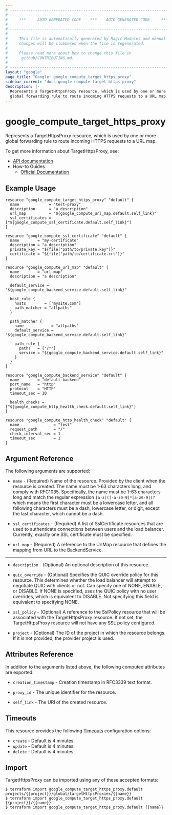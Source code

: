 ```yaml
---
# ----------------------------------------------------------------------------
#
#     ***     AUTO GENERATED CODE    ***    AUTO GENERATED CODE     ***
#
# ----------------------------------------------------------------------------
#
#     This file is automatically generated by Magic Modules and manual
#     changes will be clobbered when the file is regenerated.
#
#     Please read more about how to change this file in
#     .github/CONTRIBUTING.md.
#
# ----------------------------------------------------------------------------
layout: "google"
page_title: "Google: google_compute_target_https_proxy"
sidebar_current: "docs-google-compute-target-https-proxy"
description: |-
  Represents a TargetHttpsProxy resource, which is used by one or more
  global forwarding rule to route incoming HTTPS requests to a URL map.
---
```


# google\_compute\_target\_https\_proxy

Represents a TargetHttpsProxy resource, which is used by one or more
global forwarding rule to route incoming HTTPS requests to a URL map.

To get more information about TargetHttpsProxy, see:

* [API documentation](https://cloud.google.com/compute/docs/reference/latest/targetHttpsProxies)
* How-to Guides
    * [Official Documentation](https://cloud.google.com/compute/docs/load-balancing/http/target-proxies)

## Example Usage

```hcl
resource "google_compute_target_https_proxy" "default" {
  name             = "test-proxy"
  description      = "a description"
  url_map          = "${google_compute_url_map.default.self_link}"
  ssl_certificates = ["${google_compute_ssl_certificate.default.self_link}"]
}

resource "google_compute_ssl_certificate" "default" {
  name        = "my-certificate"
  description = "a description"
  private_key = "${file("path/to/private.key")}"
  certificate = "${file("path/to/certificate.crt")}"
}

resource "google_compute_url_map" "default" {
  name        = "url-map"
  description = "a description"

  default_service = "${google_compute_backend_service.default.self_link}"

  host_rule {
    hosts        = ["mysite.com"]
    path_matcher = "allpaths"
  }

  path_matcher {
    name            = "allpaths"
    default_service = "${google_compute_backend_service.default.self_link}"

    path_rule {
      paths   = ["/*"]
      service = "${google_compute_backend_service.default.self_link}"
    }
  }
}

resource "google_compute_backend_service" "default" {
  name        = "default-backend"
  port_name   = "http"
  protocol    = "HTTP"
  timeout_sec = 10

  health_checks = ["${google_compute_http_health_check.default.self_link}"]
}

resource "google_compute_http_health_check" "default" {
  name               = "test"
  request_path       = "/"
  check_interval_sec = 1
  timeout_sec        = 1
}
```

## Argument Reference

The following arguments are supported:


* `name` -
  (Required)
  Name of the resource. Provided by the client when the resource is
  created. The name must be 1-63 characters long, and comply with
  RFC1035. Specifically, the name must be 1-63 characters long and match
  the regular expression `[a-z]([-a-z0-9]*[a-z0-9])?` which means the
  first character must be a lowercase letter, and all following
  characters must be a dash, lowercase letter, or digit, except the last
  character, which cannot be a dash.

* `ssl_certificates` -
  (Required)
  A list of SslCertificate resources that are used to authenticate
  connections between users and the load balancer. Currently, exactly
  one SSL certificate must be specified.

* `url_map` -
  (Required)
  A reference to the UrlMap resource that defines the mapping from URL
  to the BackendService.


- - -


* `description` -
  (Optional)
  An optional description of this resource.

* `quic_override` -
  (Optional)
  Specifies the QUIC override policy for this resource. This determines
  whether the load balancer will attempt to negotiate QUIC with clients
  or not. Can specify one of NONE, ENABLE, or DISABLE. If NONE is
  specified, uses the QUIC policy with no user overrides, which is
  equivalent to DISABLE. Not specifying this field is equivalent to
  specifying NONE.

* `ssl_policy` -
  (Optional)
  A reference to the SslPolicy resource that will be associated with
  the TargetHttpsProxy resource. If not set, the TargetHttpsProxy
  resource will not have any SSL policy configured.
* `project` - (Optional) The ID of the project in which the resource belongs.
    If it is not provided, the provider project is used.


## Attributes Reference

In addition to the arguments listed above, the following computed attributes are exported:


* `creation_timestamp` -
  Creation timestamp in RFC3339 text format.

* `proxy_id` -
  The unique identifier for the resource.
* `self_link` - The URI of the created resource.


## Timeouts

This resource provides the following
[Timeouts](/docs/configuration/resources.html#timeouts) configuration options:

- `create` - Default is 4 minutes.
- `update` - Default is 4 minutes.
- `delete` - Default is 4 minutes.

## Import

TargetHttpsProxy can be imported using any of these accepted formats:

```
$ terraform import google_compute_target_https_proxy.default projects/{{project}}/global/targetHttpsProxies/{{name}}
$ terraform import google_compute_target_https_proxy.default {{project}}/{{name}}
$ terraform import google_compute_target_https_proxy.default {{name}}
```
